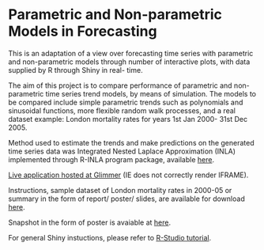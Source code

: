 Parametric and Non-parametric Models in Forecasting
========================================================

This is an adaptation of a view over forecasting time series with parametric and non-parametric models through number of interactive plots, with data supplied by R through Shiny in real- time. 



The aim of this project is to compare performance of parametric and non-parametric time series trend models, by means of simulation. The models to be compared include simple parametric trends such as polynomials and sinusoidal functions, more flexible random walk processes, and a real dataset example: London mortality rates for years 1st Jan 2000- 31st Dec 2005.



Method used to estimate the trends and make predictions on the generated time series data was Integrated Nested Laplace Approximation (INLA) implemented through R-INLA program package, available [here](http://www.r-inla.org).


[Live application hosted at Glimmer](http://glimmer.rstudio.com/incontext/project2) (IE does not correctly render IFRAME).


Instructions, sample dataset of London mortality rates in 2000-05 or summary in the form of report/ poster/ slides, are available for download [here](http://glimmer.rstudio.com/incontext/download).


Snapshot in the form of poster is avaiable at [here](http://issuu.com/anothercontext/docs/prediction_of_time_series?mode=window).

For general Shiny instuctions, please refer to [R-Studio tutorial](http://rstudio.github.com/shiny/tutorial/).

